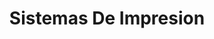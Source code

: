 ---
title: "Sistemas De Impresion"
url: /san-nicolas-tolentino/sistemas-de-impresion/
shop: comercio
---
